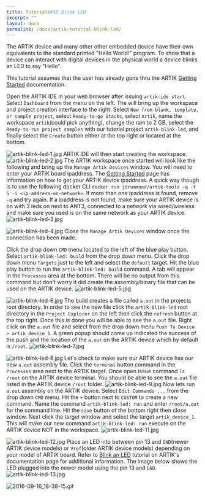 ```yaml
---
title: Tutorial&#58 Blink LED
excerpt: ""
layout: docs
permalink: /docs/artik-tutorial-blink-led/
---
```

The ARTIK device and many other other embedded device have their own equivalents to the standard printed "Hello World!" program. To show that a device can interact with digital devices in the physical world a device blinks an LED to say "Hello".

This tutorial assumes that the user has already gone thru the ARTIK [Getting Started](doc:samsung-artik-ide-getting-started) documentation.

Open the ARTIK IDE in your web browser after issuing `artik-ide start`. Select `Dashboard` from the menu on the left. The will bring up the workspace and project creation interface to the right. Select `New from blank, template, or sample project`, select `Ready-to-go Stacks`, select `Artik`, name the workspace `artik`(could pick anything), change the ram to 2 GB, select the `Ready-to-run project samples` with our tutorial project `artik-blink-led`, and finally select the `Create` button either at the top right or located at the bottom.

![artik-blink-led-1.jpg](/docs/images/artik-blink-led-1.jpg)
ARTIK IDE will then start creating the workspace.
![artik-blink-led-2.jpg](/docs/images/artik-blink-led-2.jpg)
The ARTIK workspace once started will look like the following and bring up the `Manage Artik Devices` window. You will need to enter your ARTIK board ipaddress. The [Getting Started](https://eclipse-che.readme.io/docs/samsung-artik-ide-getting-started#5-discover-artik-device-ip-address) page has information on how to get your ARTIK device ipaddress. A quick way though is to use the following docker CLI `docker run jdrummond/artik-tools -q -t 5 -i <ip-address-on-network>`. If more than one ipaddress is found, remove `-q` and try again. If a ipaddress is not found, make sure your ARTIK device is on with 3 leds on next to ANT3, connected to a network via wired/wireless and make sure you <ip-address-on-network> used is on the same network as your ARTIK device.
![artik-blink-led-3.jpg](/docs/images/artik-blink-led-3.jpg)

![artik-blink-led-4.jpg](/docs/images/artik-blink-led-4.jpg)
Close the `Manage Artik Devices` window once the connection has been made.

Click the drop down `CMD` menu located to the left of the blue play button. Select `artik-blink-led: build` from the drop down menu. Click the drop down menu `Targets` just to the left and select the `default` target. Hit the blue play button to run the `artik-blink-led: build` command. A tab will appear in the `Processes` area at the bottom. There will be no output from this command but don't worry it did create the assembly/binary file that can be used on the ARTIK device.
![artik-blink-led-5.jpg](/docs/images/artik-blink-led-5.jpg)

![artik-blink-led-6.jpg](/docs/images/artik-blink-led-6.jpg)
The build creates a file called `a.out` in the projects root directory. In order to see the new file click the `artik-blink-led` root directory in the `Project Explorer` on the left then click the `refresh` button at the top right. Once this is done you will be able to see the `a.out` file. Right click on the `a.out` file and select from the drop down menu `Push To Device > artik_device_1`. A green popup should come up indicated the success of the push and the location of the `a.out` on the ARTIK device which by default is `/root`.
![artik-blink-led-7.jpg](/docs/images/artik-blink-led-7.jpg)

![artik-blink-led-8.jpg](/docs/images/artik-blink-led-8.jpg)
Let's check to make sure our ARTIK device has our new `a.out` assembly file. Click the `terminal` button command in the `Processes` area next to the ARTIK target. Once open issue command `ls /root` on the ARTIK device terminal. You should be able to see the `a.out` file listed in the ARTIK device `/root` folder.
![artik-blink-led-9.jpg](/docs/images/artik-blink-led-9.jpg)
Now lets run `a.out` assembly on the ARTIK device. Select `Edit Commands ...` from the drop down `CMD` menu. Hit the `+` button next to `CUSTOM` to create a new command. Name the command `artik-blink-led: run` and enter `/root/a.out` for the command line. Hit the `save` button of the bottom right then close window. Next click the target window and select the target `artik_device_1`. This will make our new command `artik-blink-led: run` execute on the ARTIK device NOT in the workspace.
![artik-blink-led-11.jpg](/docs/images/artik-blink-led-11.jpg)

![artik-blink-led-12.jpg](/docs/images/artik-blink-led-12.jpg)
Place an LED into between pin 13 and `GND`(newer ARTIK device models) or `Vref`(older ARTIK device models) depending on your model of ARTIK board. Refer to [Blink an LED](https://developer.artik.io/documentation/tutorials/blink-an-led.html) tutorial on ARTIK's documentation page for additional information. The image below shows the LED plugged into the newer model using the pin 13 and `GND`.
![artik-blink-led-13.jpg](/docs/images/artik-blink-led-13.jpg)

![2016-09-16_18-38-15.gif](/docs/images/2016-09-16_18-38-15.gif)
